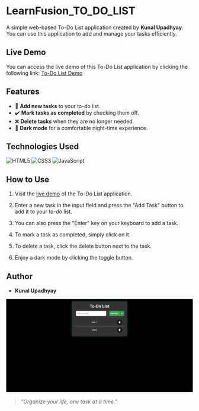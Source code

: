 # LearnFusion_TO_DO_LIST

A simple web-based To-Do List application created by **Kunal Upadhyay**. You can use this application to add and manage your tasks efficiently.

## Live Demo

You can access the live demo of this To-Do List application by clicking the following link:
[To-Do List Demo](https://kunal-upadhyay-gehu.github.io/LearnFusion_TO_DO_LIST/)

## Features

- 📝 **Add new tasks** to your to-do list.
- ✔️ **Mark tasks as completed** by checking them off.
- ❌ **Delete tasks** when they are no longer needed.
- 🌙 **Dark mode** for a comfortable night-time experience.

## Technologies Used

![HTML5](https://img.shields.io/badge/-HTML5-E34F26?style=flat&logo=html5&logoColor=white)
![CSS3](https://img.shields.io/badge/-CSS3-1572B6?style=flat&logo=css3&logoColor=white)
![JavaScript](https://img.shields.io/badge/-JavaScript-F7DF1E?style=flat&logo=javascript&logoColor=black)

## How to Use

1. Visit the [live demo](https://kunal-upadhyay-gehu.github.io/LearnFusion_TO_DO_LIST/) of the To-Do List application.

2. Enter a new task in the input field and press the "Add Task" button to add it to your to-do list.

3. You can also press the "Enter" key on your keyboard to add a task.

4. To mark a task as completed, simply click on it.

5. To delete a task, click the delete button next to the task.

6. Enjoy a dark mode by clicking the toggle button.

## Author

- **Kunal Upadhyay**


![To-Do List](https://github.com/Kunal-Upadhyay-GEHU/LearnFusion_TO_DO_LIST/blob/main/Screenshot_11-6-2024_182131_kunal-upadhyay-gehu.github.io.jpeg)

> *"Organize your life, one task at a time."*

